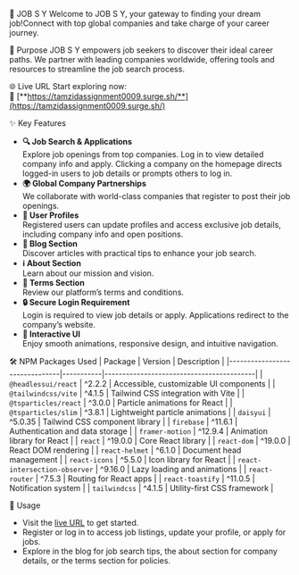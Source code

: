 🧾 JOB S Y
Welcome to JOB S Y, your gateway to finding your dream job!Connect with top global companies and take charge of your career journey.

🎯 Purpose
JOB S Y empowers job seekers to discover their ideal career paths. We partner with leading companies worldwide, offering tools and resources to streamline the job search process.


🌐 Live URL
Start exploring now:  
🔗 [**https://tamzidassignment0009.surge.sh/**](https://tamzidassignment0009.surge.sh/)


✨ Key Features
- **🔍 Job Search & Applications**  
    Explore job openings from top companies. Log in to view detailed company info and apply. Clicking a company on the homepage directs logged-in users to job details or prompts others to log in.  
- **🌍 Global Company Partnerships**  
    We collaborate with world-class companies that register to post their job openings.  
- **👤 User Profiles**  
    Registered users can update profiles and access exclusive job details, including company info and open positions.  
- **📝 Blog Section**  
    Discover articles with practical tips to enhance your job search.  
- **ℹ️ About Section**  
    Learn about our mission and vision.  
- **📜 Terms Section**  
    Review our platform’s terms and conditions.  
- **🔒 Secure Login Requirement**  
    Login is required to view job details or apply. Applications redirect to the company’s website.  
- **🎨 Interactive UI**  
    Enjoy smooth animations, responsive design, and intuitive navigation.


🛠️ NPM Packages Used
| Package                       | Version   | Description                              |
|-------------------------------|-----------|------------------------------------------|
| `@headlessui/react`           | ^2.2.2    | Accessible, customizable UI components   |
| `@tailwindcss/vite`           | ^4.1.5    | Tailwind CSS integration with Vite       |
| `@tsparticles/react`          | ^3.0.0    | Particle animations for React            |
| `@tsparticles/slim`           | ^3.8.1    | Lightweight particle animations          |
| `daisyui`                     | ^5.0.35   | Tailwind CSS component library           |
| `firebase`                    | ^11.6.1   | Authentication and data storage          |
| `framer-motion`               | ^12.9.4   | Animation library for React              |
| `react`                       | ^19.0.0   | Core React library                      |
| `react-dom`                   | ^19.0.0   | React DOM rendering                     |
| `react-helmet`                | ^6.1.0    | Document head management                 |
| `react-icons`                 | ^5.5.0    | Icon library for React                   |
| `react-intersection-observer` | ^9.16.0   | Lazy loading and animations              |
| `react-router`                | ^7.5.3    | Routing for React apps                  |
| `react-toastify`              | ^11.0.5   | Notification system                     |
| `tailwindcss`                 | ^4.1.5    | Utility-first CSS framework              |



🚀 Usage
- Visit the [live URL](https://tamzidassignment0009.surge.sh/) to get started.  
- Register or log in to access job listings, update your profile, or apply for jobs.  
- Explore in the blog for job search tips, the about section for company details, or the terms section for policies.


